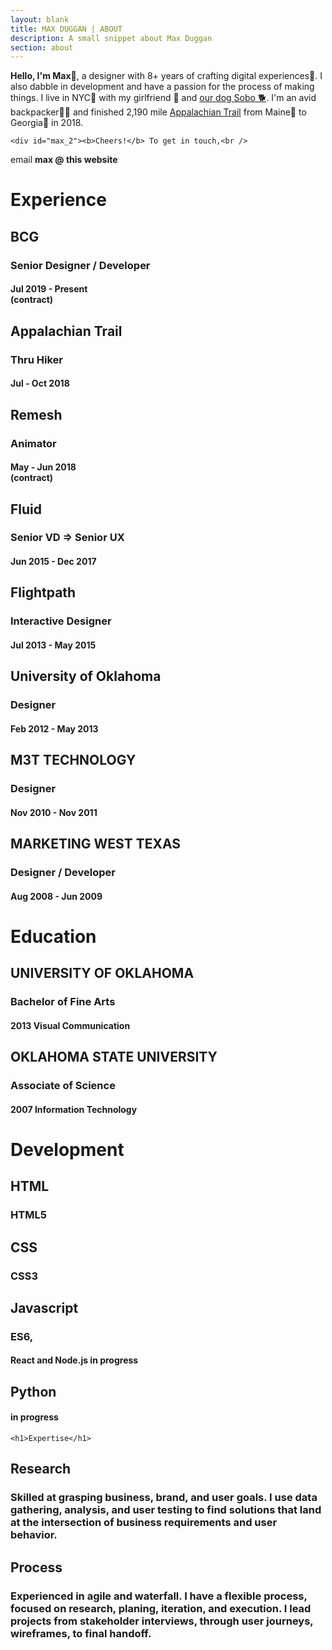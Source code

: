 ```yaml
---
layout: blank
title: MAX DUGGAN | ABOUT
description: A small snippet about Max Duggan
section: about
---
```


<div id="about_max">
<div id="max_1"><b>Hello, I'm Max</b>👋, a designer with 8+ years of crafting digital experiences👾. I also dabble in development and have a passion for the process of making things. I live in NYC🗽 with my girlfriend 👩 and <a href="https://www.instagram.com/explore/tags/themightysobo/">our dog Sobo 🐕</a>. I'm an avid backpacker🚶‍♂️‍ and finished 2,190 mile <a href="https://en.wikipedia.org/wiki/Appalachian_Trail">Appalachian Trail</a> from Maine🦞 to Georgia🍑 in 2018.</div>

	<div id="max_2"><b>Cheers!</b> To get in touch,<br />
email <b>max @ this website</b>
</div>

</div>

<div id="resume">
	<h1>Experience</h1>
	<div class="item">
			<h2>BCG</h2>
			<h3>Senior Designer / Developer</h3>
			<h4>Jul 2019 - Present<br />
			(contract)</h4>
	</div>
	<div class="item">
			<h2>Appalachian Trail</h2>
			<h3>Thru Hiker</h3>
			<h4>Jul - Oct 2018</h4>
	</div>
		<div class="item">
			<h2>Remesh</h2>
			<h3>Animator</h3>
			<h4>May - Jun 2018<br />
			(contract)</h4>
		</div>			
		<div class="item">
					<h2>Fluid</h2>
					<h3>Senior VD =&gt; Senior UX</h3>
					<h4>Jun 2015 - Dec 2017</h4>
			</div>
			<div class="item">
				<h2>Flightpath</h2>
				<h3>Interactive Designer</h3>
				<h4>Jul 2013 - May 2015</h4>
			</div>
		<div class="item">
			<h2>University of Oklahoma</h2>
			<h3>Designer</h3>
			<h4>Feb 2012 - May 2013</h4>
		</div>
	  <div class="item">
	    <h2>M3T TECHNOLOGY</h2>
	    <h3>Designer</h3>
	    <h4>Nov 2010 - Nov 2011</h4>
	  </div>
	  <div class="item">
	    <h2>MARKETING WEST TEXAS</h2>
	    <h3>Designer / Developer</h3>
	    <h4>Aug 2008 - Jun 2009</h4>
	  </div>
		<h1>Education</h1>
					<div class="item">
						<h2>UNIVERSITY OF OKLAHOMA</h2>
						<h3>Bachelor of Fine Arts</h3>
						<h4>2013 Visual Communication</h4>
					</div>
					<div class="item">
						<h2>OKLAHOMA STATE UNIVERSITY</h2>
						<h3>Associate of Science</h3>
						<h4>2007 Information Technology</h4>
					</div>
		<h1>Development</h1>
					<div class="item">
						<h2>HTML</h2>
						<h3>HTML5</h3>
					</div>
					<div class="item">
						<h2>CSS</h2>
						<h3>CSS3</h3>
					</div>
					<div class="item">
						<h2>Javascript</h2>
						<h3>ES6,</h3>
						<h4>React and Node.js in progress</h4>
					</div>
					<div class="item">
						<h2>Python</h2>
						<h4>in progress</h4>
					</div>

	<h1>Expertise</h1>
<div class="item">
    <h2 id="research">Research</h2>
    <h3 id="skilled-at-grasping-business-brand-and-user-goals-i-use-data-gathering-analysis-and-user-testing-to-find-solutions-that-land-at-the-intersection-of-business-requirements-and-user-behavior">Skilled at grasping business, brand, and user goals. I use data gathering, analysis, and user testing to find solutions that land at the intersection of business requirements and user behavior.</h3>
  </div>
<div class="item">
    <h2 id="process">Process</h2>
    <h3 id="experienced-in-agile-and-waterfall-i-have-a-flexible-process-focused-on-research-planing-iteration-and-execution-i-lead-projects-from-stakeholder-interviews-through-user-journeys-wireframes-to-final-handoff">Experienced in agile and waterfall. I have a flexible process, focused on research, planing, iteration, and execution. I lead projects from stakeholder interviews, through user journeys, wireframes, to final handoff.</h3>
  </div>
</div>

